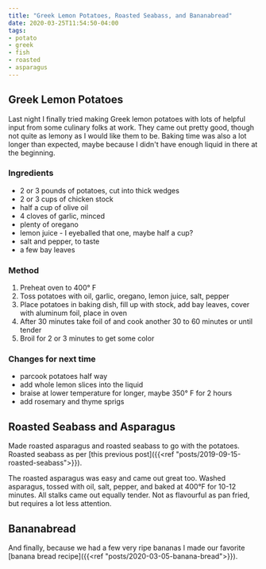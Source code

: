 ```yaml
---
title: "Greek Lemon Potatoes, Roasted Seabass, and Bananabread"
date: 2020-03-25T11:54:50-04:00
tags:
- potato
- greek
- fish
- roasted
- asparagus
---
```


## Greek Lemon Potatoes

Last night I finally tried making Greek lemon potatoes with lots of helpful input from some culinary folks at work. They came out pretty good, though not quite as lemony as I would like them to be. Baking time was also a lot longer than expected, maybe because I didn't have enough liquid in there at the beginning.

### Ingredients

- 2 or 3 pounds of potatoes, cut into thick wedges
- 2 or 3 cups of chicken stock
- half a cup of olive oil
- 4 cloves of garlic, minced
- plenty of oregano
- lemon juice - I eyeballed that one, maybe half a cup?
- salt and pepper, to taste
- a few bay leaves

### Method

1. Preheat oven to 400&deg; F
2. Toss potatoes with oil, garlic, oregano, lemon juice, salt, pepper
3. Place potatoes in baking dish, fill up with stock, add bay leaves, cover with aluminum foil, place in oven
4. After 30 minutes take foil of and cook another 30 to 60 minutes or until tender
5. Broil for 2 or 3 minutes to get some color

### Changes for next time

- parcook potatoes half way
- add whole lemon slices into the liquid
- braise at lower temperature for longer, maybe 350&deg; F for 2 hours
- add rosemary and thyme sprigs


## Roasted Seabass and Asparagus

Made roasted asparagus and roasted seabass to go with the potatoes. Roasted seabass as per [this previous post]({{<ref "posts/2019-09-15-roasted-seabass">}}).

The roasted asparagus was easy and came out great too. Washed asparagus, tossed with oil, salt, pepper, and baked at 400&deg;F for 10-12 minutes. All stalks came out equally tender. Not as flavourful as pan fried, but requires a lot less attention.

## Bananabread

And finally, because we had a few very ripe bananas I made our favorite [banana bread recipe]({{<ref "posts/2020-03-05-banana-bread">}}).
